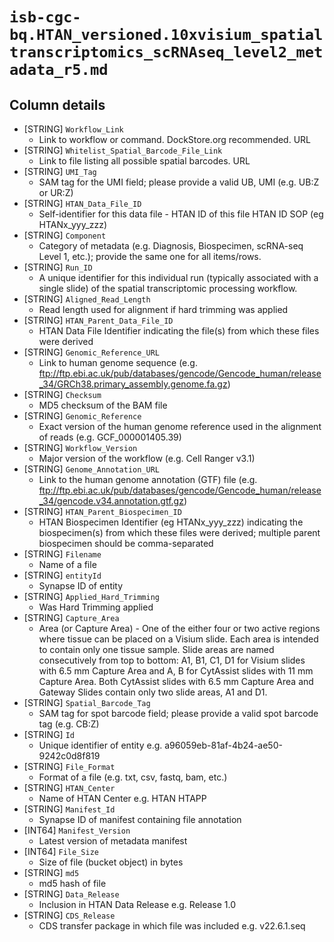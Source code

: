 # `isb-cgc-bq.HTAN_versioned.10xvisium_spatialtranscriptomics_scRNAseq_level2_metadata_r5.md`

## Column details

* [STRING]    `Workflow_Link`
  - Link to workflow or command. DockStore.org recommended. URL
* [STRING]    `Whitelist_Spatial_Barcode_File_Link`
  - Link to file listing all possible spatial barcodes. URL
* [STRING]    `UMI_Tag`
  - SAM tag for the UMI field; please provide a valid UB, UMI (e.g. UB:Z or UR:Z)
* [STRING]    `HTAN_Data_File_ID`
  - Self-identifier for this data file - HTAN ID of this file HTAN ID SOP (eg HTANx_yyy_zzz)
* [STRING]    `Component`
  - Category of metadata (e.g. Diagnosis, Biospecimen, scRNA-seq Level 1, etc.); provide the same one for all items/rows.
* [STRING]    `Run_ID`
  - A unique identifier for this individual run (typically associated with a single slide) of the spatial transcriptomic processing workflow.
* [STRING]    `Aligned_Read_Length`
  - Read length used for alignment if hard trimming was applied
* [STRING]    `HTAN_Parent_Data_File_ID`
  - HTAN Data File Identifier indicating the file(s) from which these files were derived
* [STRING]    `Genomic_Reference_URL`
  - Link to human genome sequence (e.g. ftp://ftp.ebi.ac.uk/pub/databases/gencode/Gencode_human/release_34/GRCh38.primary_assembly.genome.fa.gz)
* [STRING]    `Checksum`
  - MD5 checksum of the BAM file
* [STRING]    `Genomic_Reference`
  - Exact version of the human genome reference used in the alignment of reads (e.g. GCF_000001405.39)
* [STRING]    `Workflow_Version`
  - Major version of the workflow (e.g. Cell Ranger v3.1)
* [STRING]    `Genome_Annotation_URL`
  - Link to the human genome annotation (GTF) file (e.g. ftp://ftp.ebi.ac.uk/pub/databases/gencode/Gencode_human/release_34/gencode.v34.annotation.gtf.gz)
* [STRING]    `HTAN_Parent_Biospecimen_ID`
  - HTAN Biospecimen Identifier (eg HTANx_yyy_zzz) indicating the biospecimen(s) from which these files were derived; multiple parent biospecimen should be comma-separated
* [STRING]    `Filename`
  - Name of a file
* [STRING]    `entityId`
  - Synapse ID of entity
* [STRING]    `Applied_Hard_Trimming`
  - Was Hard Trimming applied
* [STRING]    `Capture_Area`
  - Area (or Capture Area) - One of the either four or two active regions where tissue can be placed on a Visium slide. Each area is intended to contain only one tissue sample. Slide areas are named consecutively from top to bottom: A1, B1, C1, D1 for Visium slides with 6.5 mm Capture Area and A, B for CytAssist slides with 11 mm Capture Area. Both CytAssist slides with 6.5 mm Capture Area and Gateway Slides contain only two slide areas, A1 and D1.
* [STRING]    `Spatial_Barcode_Tag`
  - SAM tag for spot barcode field; please provide a valid spot barcode tag (e.g. CB:Z)
* [STRING]    `Id`
  - Unique identifier of entity e.g. a96059eb-81af-4b24-ae50-9242c0d8f819
* [STRING]    `File_Format`
  - Format of a file (e.g. txt, csv, fastq, bam, etc.)
* [STRING]    `HTAN_Center`
  - Name of HTAN Center e.g. HTAN HTAPP
* [STRING]    `Manifest_Id`
  - Synapse ID of manifest containing file annotation
* [INT64]    `Manifest_Version`
  - Latest version of metadata manifest
* [INT64]    `File_Size`
  - Size of file (bucket object) in bytes
* [STRING]    `md5`
  - md5 hash of file
* [STRING]    `Data_Release`
  - Inclusion in HTAN Data Release e.g. Release 1.0
* [STRING]    `CDS_Release`
  - CDS transfer package in which file was included e.g. v22.6.1.seq


